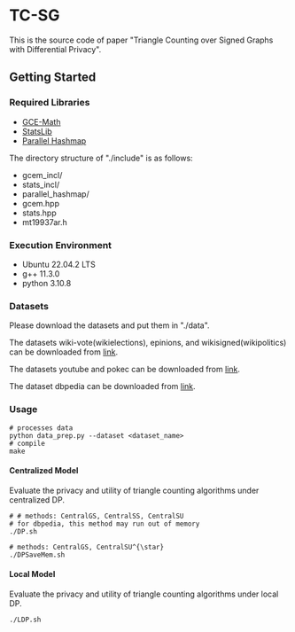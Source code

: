 # TC-SG
This is the source code of paper "Triangle Counting over Signed Graphs with Differential Privacy".

## Getting Started
### Required Libraries
* [GCE-Math](https://www.kthohr.com/gcem.html)
* [StatsLib](https://www.kthohr.com/statslib.html)
* [Parallel Hashmap](https://greg7mdp.github.io/parallel-hashmap/)

The directory structure of "./include" is as follows:
* gcem_incl/
* stats_incl/
* parallel_hashmap/
* gcem.hpp
* stats.hpp
* mt19937ar.h

### Execution Environment
* Ubuntu 22.04.2 LTS
* g++ 11.3.0
* python 3.10.8

### Datasets

Please download the datasets and put them in "./data".

The datasets wiki-vote(wikielections), epinions, and wikisigned(wikipolitics) can be downloaded from [link](https://github.com/egalimberti/polarized_communities).

The datasets youtube and pokec can be downloaded from [link](https://snap.stanford.edu/data/).

The dataset dbpedia can be downloaded from [link](http://konect.cc/networks/).

### Usage
```shell
# processes data
python data_prep.py --dataset <dataset_name>
# compile
make
```

#### Centralized Model
Evaluate the privacy and utility of triangle counting algorithms under centralized DP.
```shell
# # methods: CentralGS, CentralSS, CentralSU
# for dbpedia, this method may run out of memory
./DP.sh
```

```shell
# methods: CentralGS, CentralSU^{\star}
./DPSaveMem.sh
```

#### Local Model
Evaluate the privacy and utility of triangle counting algorithms under local DP.
```shell
./LDP.sh
```

